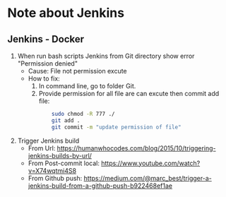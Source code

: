 # Note about Jenkins

## Jenkins - Docker

1. When run bash scripts Jenkins from Git directory show error "Permission denied"
    - Cause: File not permission excute
    - How to fix:
        1. In command line, go to folder Git.
        2. Provide permission for all file are can excute then commit add file:
            ```bash
                sudo chmod -R 777 ./
                git add .
                git commit -m "update permission of file"
            ```
2. Trigger Jenkins build
    - From Url: https://humanwhocodes.com/blog/2015/10/triggering-jenkins-builds-by-url/
    - From Post-commit local: https://www.youtube.com/watch?v=X74wqtmi4S8
    - From Github push: https://medium.com/@marc_best/trigger-a-jenkins-build-from-a-github-push-b922468ef1ae